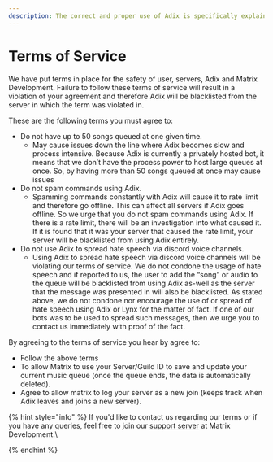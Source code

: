 ```yaml
---
description: The correct and proper use of Adix is specifically explained and listed below.
---
```


# Terms of Service

We have put terms in place for the safety of user, servers, Adix and Matrix Development. Failure to follow these terms of service will result in a violation of your agreement and therefore Adix will be blacklisted from the server in which the term was violated in.

These are the following terms you must agree to:

* Do not have up to 50 songs queued at one given time.
  * May cause issues down the line where Adix becomes slow and process intensive. Because Adix is currently a privately hosted bot, it means that we don’t have the process power to host large queues at once. So, by having more than 50 songs queued at once may cause issues
* Do not spam commands using Adix.
  * Spamming commands constantly with Adix will cause it to rate limit and therefore go offline. This can affect all servers if Adix goes offline. So we urge that you do not spam commands using Adix. If there is a rate limit, there will be an investigation into what caused it. If it is found that it was your server that caused the rate limit, your server will be blacklisted from using Adix entirely.
* Do not use Adix to spread hate speech via discord voice channels.
  * Using Adix to spread hate speech via discord voice channels will be violating our terms of service. We do not condone the usage of hate speech and if reported to us, the user to add the “song” or audio to the queue will be blacklisted from using Adix as-well as the server that the message was presented in will also be blacklisted. As stated above, we do not condone nor encourage the use of or spread of hate speech using Adix or Lynx for the matter of fact. If one of our bots was to be used to spread such messages, then we urge you to contact us immediately with proof of the fact.

By agreeing to the terms of service you hear by agree to:

* Follow the above terms
* To allow Matrix to use your Server/Guild ID to save and update your current music queue (once the queue ends, the data is automatically deleted).
* Agree to allow matrix to log your server as a new join (keeps track when Adix leaves and joins a new server).

{% hint style="info" %}
If you'd like to contact us regarding our terms or if you have any queries, feel free to join our [support server](https://matrixdev.xyz/discord) at Matrix Development.\

{% endhint %}

